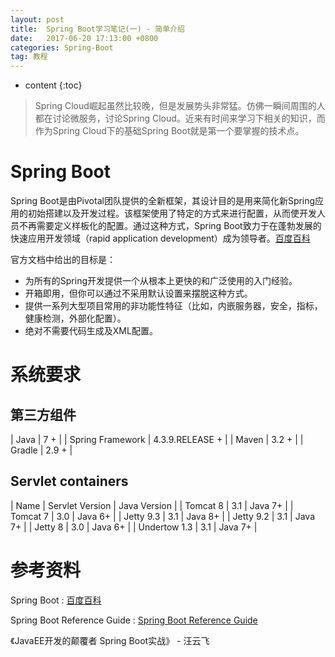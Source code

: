 ```yaml
---
layout: post
title:  Spring Boot学习笔记(一) - 简单介绍
date:   2017-06-20 17:13:00 +0800
categories: Spring-Boot
tag: 教程
---
```


* content
{:toc}


> Spring Cloud崛起虽然比较晚，但是发展势头非常猛。仿佛一瞬间周围的人都在讨论微服务，讨论Spring Cloud。近来有时间来学习下相关的知识，而作为Spring Cloud下的基础Spring Boot就是第一个要掌握的技术点。

Spring Boot
==================

Spring Boot是由Pivotal团队提供的全新框架，其设计目的是用来简化新Spring应用的初始搭建以及开发过程。该框架使用了特定的方式来进行配置，从而使开发人员不再需要定义样板化的配置。通过这种方式，Spring Boot致力于在蓬勃发展的快速应用开发领域（rapid application development）成为领导者。[百度百科](http://baike.baidu.com/link?url=fZDXTGGGS1dN4S64qKwnPR1nqpxxTULzIkrQtM5U5i2Uit3wBPfhYkcGw8y70dWX-DQz2PUuF9unYg6LjY5smW0uBl39Ya8GYgmYxyIMggO)

官方文档中给出的目标是：

+ 为所有的Spring开发提供一个从根本上更快的和广泛使用的入门经验。
+ 开箱即用，但你可以通过不采用默认设置来摆脱这种方式。
+ 提供一系列大型项目常用的非功能性特征（比如，内嵌服务器，安全，指标，健康检测，外部化配置）。
+ 绝对不需要代码生成及XML配置。


系统要求
==================

第三方组件
------------------

| Java 				| 7 + 				|
| Spring Framework 	| 4.3.9.RELEASE + 	|
| Maven 			| 3.2 + 			|
| Gradle 			| 2.9 + 			|

Servlet containers
------------------

| Name 			| Servlet Version 	| Java Version 	|
| Tomcat 8 		| 3.1 				| Java 7+	 	|
| Tomcat 7 		| 3.0 				| Java 6+ 		|
| Jetty 9.3 	| 3.1 				| Java 8+ 		|
| Jetty 9.2 	| 3.1 				| Java 7+ 		|
| Jetty 8 		| 3.0 				| Java 6+ 		|
| Undertow 1.3 	| 3.1 				| Java 7+ 		|


参考资料
==================

Spring Boot : [百度百科](http://baike.baidu.com/link?url=fZDXTGGGS1dN4S64qKwnPR1nqpxxTULzIkrQtM5U5i2Uit3wBPfhYkcGw8y70dWX-DQz2PUuF9unYg6LjY5smW0uBl39Ya8GYgmYxyIMggO)

Spring Boot Reference Guide : [Spring Boot Reference Guide](http://docs.spring.io/spring-boot/docs/current-SNAPSHOT/reference/htmlsingle/)

《JavaEE开发的颠覆者 Spring Boot实战》 - 汪云飞